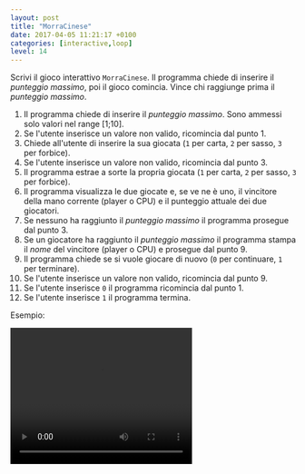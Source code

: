 ```yaml
---
layout: post
title: "MorraCinese"
date: 2017-04-05 11:21:17 +0100
categories: [interactive,loop]
level: 14
---
```



Scrivi il gioco interattivo `MorraCinese`. Il programma chiede di inserire il *punteggio massimo*, poi il gioco comincia. Vince chi raggiunge prima il *punteggio massimo*.

1. Il programma chiede di inserire il *punteggio massimo*. Sono ammessi solo valori nel range [1;10]. 
2. Se l'utente inserisce un valore non valido, ricomincia dal punto 1.
3. Chiede all'utente di inserire la sua giocata (`1` per carta, `2` per sasso, `3` per forbice).
4. Se l'utente inserisce un valore non valido, ricomincia dal punto 3.
5. Il programma estrae a sorte la propria giocata (`1` per carta, `2` per sasso, `3` per forbice).
6. Il programma visualizza le due giocate e, se ve ne è uno, il vincitore della mano corrente (player o CPU) e il punteggio attuale dei due giocatori.
7. Se nessuno ha raggiunto il *punteggio massimo* il programma prosegue dal punto 3.
8. Se un giocatore ha raggiunto il *punteggio massimo* il programma stampa il *nome* del vincitore (player o CPU) e prosegue dal punto 9.
9. Il programma chiede se si vuole giocare di nuovo (`0` per continuare, `1` per terminare). 
10. Se l'utente inserisce un valore non valido, ricomincia dal punto 9.
11. Se l'utente inserisce `0`  il programma ricomincia dal punto 1.
11. Se l'utente inserisce `1`  il programma termina.

Esempio:

<video width="320" height="240" controls>
  <source src="{{ site.baseurl }}/assets/posts/MorraCineseMID.mp4" type="video/mp4">
  Your browser does not support the video tag.
</video>